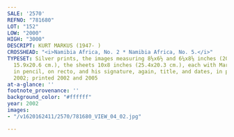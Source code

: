 ```yaml
---
SALE: '2570'
REFNO: "781680"
LOT: "152"
LOW: "2000"
HIGH: "3000"
DESCRIPT: KURT MARKUS (1947- )
CROSSHEAD: "<i>Namibia Africa, No. 2 * Namibia Africa, No. 5.</i>"
TYPESET: Silver prints, the images measuring 8⅛x6½ and 6¼x8⅛ inches (20.6x16.5 and
  15.9x20.6 cm.), the sheets 10x8 inches (25.4x20.3 cm.), each with Markus' signature,
  in pencil, on recto, and his signature, again, title, and dates, in pencil, on verso.
  2002; printed 2002 and 2005
at-a-glance: ''
footnote_provenance: ''
background_color: "#ffffff"
year: 2002
images:
- "/v1620162411/2570/781680_VIEW_04_02.jpg"

---
```

